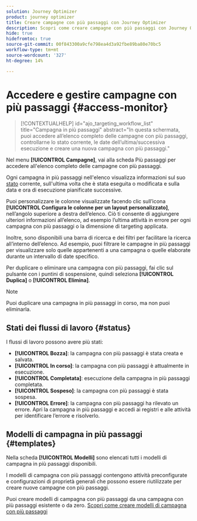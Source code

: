 ```yaml
---
solution: Journey Optimizer
product: journey optimizer
title: Creare campagne con più passaggi con Journey Optimizer
description: Scopri come creare campagne con più passaggi con Journey Optimizer
hide: true
hidefromtoc: true
source-git-commit: 00f843300a9cfe798ea4d3a92fbe89ba80e70bc5
workflow-type: tm+mt
source-wordcount: '327'
ht-degree: 14%

---
```


# Accedere e gestire campagne con più passaggi {#access-monitor}

>[!CONTEXTUALHELP]
>id="ajo_targeting_workflow_list"
>title="Campagna in più passaggi"
>abstract="In questa schermata, puoi accedere all’elenco completo delle campagne con più passaggi, controllarne lo stato corrente, le date dell’ultima/successiva esecuzione e creare una nuova campagna con più passaggi."

Nel menu **[!UICONTROL Campagne]**, vai alla scheda Più passaggi per accedere all&#39;elenco completo delle campagne con più passaggi.


Ogni campagna in più passaggi nell&#39;elenco visualizza informazioni sul suo [stato](#status) corrente, sull&#39;ultima volta che è stata eseguita o modificata e sulla data e ora di esecuzione pianificate successive.

Puoi personalizzare le colonne visualizzate facendo clic sull’icona **[!UICONTROL Configura le colonne per un layout personalizzato]**, nell’angolo superiore a destra dell’elenco. Ciò ti consente di aggiungere ulteriori informazioni all’elenco, ad esempio l’ultima attività in errore per ogni campagna con più passaggi o la dimensione di targeting applicata.

Inoltre, sono disponibili una barra di ricerca e dei filtri per facilitare la ricerca all’interno dell’elenco. Ad esempio, puoi filtrare le campagne in più passaggi per visualizzare solo quelle appartenenti a una campagna o quelle elaborate durante un intervallo di date specifico.

Per duplicare o eliminare una campagna con più passaggi, fai clic sul pulsante con i puntini di sospensione, quindi seleziona **[!UICONTROL Duplica]** o **[!UICONTROL Elimina]**.

>[!NOTE]
>
>Puoi duplicare una campagna in più passaggi in corso, ma non puoi eliminarla.

## Stati dei flussi di lavoro {#status}

I flussi di lavoro possono avere più stati:

* **[!UICONTROL Bozza]**: la campagna con più passaggi è stata creata e salvata.
* **[!UICONTROL In corso]**: la campagna con più passaggi è attualmente in esecuzione.
* **[!UICONTROL Completata]**: esecuzione della campagna in più passaggi completata.
* **[!UICONTROL Sospeso]**: la campagna con più passaggi è stata sospesa.
* **[!UICONTROL Errore]**: la campagna con più passaggi ha rilevato un errore. Apri la campagna in più passaggi e accedi ai registri e alle attività per identificare l’errore e risolverlo.


## Modelli di campagna in più passaggi {#templates}

Nella scheda **[!UICONTROL Modelli]** sono elencati tutti i modelli di campagna in più passaggi disponibili.

I modelli di campagna con più passaggi contengono attività preconfigurate e configurazioni di proprietà generali che possono essere riutilizzate per creare nuove campagne con più passaggi.

Puoi creare modelli di campagna con più passaggi da una campagna con più passaggi esistente o da zero. [Scopri come creare modelli di campagna con più passaggi](create-ms-campaign.md#campaign-templates)
